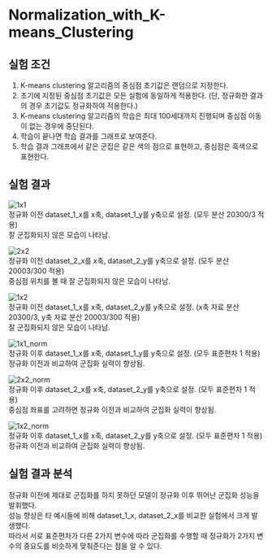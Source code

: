 # Normalization_with_K-means_Clustering

## 실험 조건
1. K-means clustering 알고리즘의 중심점 초기값은 랜덤으로 지정한다.
2. 초기에 지정된 중심점 초기값은 모든 실험에 동일하게 적용한다. (단, 정규화한 결과의 경우 초기값도 정규화하여 적용한다.)
3. K-means clustering 알고리즘의 학습은 최대 100세대까지 진행되며 중심점 이동이 없는 경우에 중단된다.
4. 학습이 끝나면 학습 결과를 그래프로 보여준다.
5. 학습 결과 그래프에서 같은 군집은 같은 색의 점으로 표현하고, 중심점은 흑색으로 표현한다.
  
## 실험 결과
![1x1](https://github.com/user-attachments/assets/0a850ea0-7a54-4578-9ea8-a0d5b5e3a714)  
정규화 이전 dataset_1_x를 x축, dataset_1_y를 y축으로 설정. (모두 분산 20300/3 적용)  
잘 군집화되지 않은 모습이 나타남.  
  
![2x2](https://github.com/user-attachments/assets/aeac5bbd-f95a-4bb7-a794-fe7304bbb104)  
정규화 이전 dataset_2_x를 x축, dataset_2_y를 y축으로 설정. (모두 분산 20003/300 적용)  
중심점 위치를 볼 때 잘 군집화되지 않은 모습이 나타남.  
  
![1x2](https://github.com/user-attachments/assets/67243ea0-6f27-4447-bdf6-365a460fd63d)  
정규화 이전 dataset_1_x를 x축, dataset_2_y를 y축으로 설정. (x축 자료 분산 20300/3, y축 자료 분산 20003/300 적용)  
잘 군집화되지 않은 모습이 나타남.  
  
![1x1_norm](https://github.com/user-attachments/assets/72d26f80-d816-4bf2-a9a4-80529b216e82)  
정규화 이후 dataset_1_x를 x축, dataset_1_y를 y축으로 설정. (모두 표준편차 1 적용)  
정규화 이전과 비교하여 군집화 실력이 향상됨.  
  
![2x2_norm](https://github.com/user-attachments/assets/c99400ad-6b91-44cb-84a6-f14e249690e5)  
정규화 이후 dataset_2_x를 x축, dataset_2_y를 y축으로 설정. (모두 표준편차 1 적용)  
중심점 좌표를 고려하면 정규화 이전과 비교하여 군집화 실력이 향상됨.  
  
![1x2_norm](https://github.com/user-attachments/assets/a54d3e2f-bb50-4579-a2f0-9897b786b7d3)  
정규화 이후 dataset_1_x를 x축, dataset_2_y를 y축으로 설정. (모두 표준편차 1 적용)  
정규화 이전과 비교하여 군집화 실력이 향상됨.  
  
## 실험 결과 분석
정규화 이전에 제대로 군집화를 하지 못하던 모델이 정규화 이후 뛰어난 군집화 성능을 발휘했다.  
성능 향상은 타 예시들에 비해 dataset_1_x, dataset_2_x를 비교한 실험에서 크게 발생했다.  
따라서 서로 표준편차가 다른 2가지 변수에 따라 군집화를 수행할 때 정규화가 2가지 변수의 중요도를 비슷하게 맞춰준다는 점을 알 수 있다.
